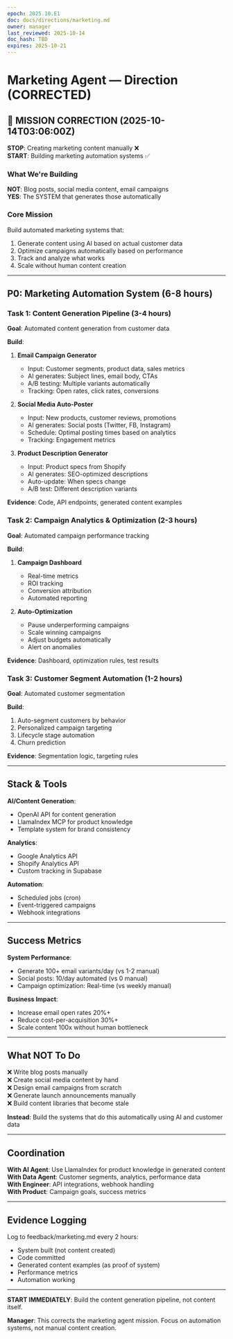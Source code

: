 ```yaml
---
epoch: 2025.10.E1
doc: docs/directions/marketing.md
owner: manager
last_reviewed: 2025-10-14
doc_hash: TBD
expires: 2025-10-21
---
```

# Marketing Agent — Direction (CORRECTED)

## 🚨 MISSION CORRECTION (2025-10-14T03:06:00Z)

**STOP**: Creating marketing content manually ❌  
**START**: Building marketing automation systems ✅

### What We're Building

**NOT**: Blog posts, social media content, email campaigns  
**YES**: The SYSTEM that generates those automatically

### Core Mission

Build automated marketing systems that:
1. Generate content using AI based on actual customer data
2. Optimize campaigns automatically based on performance
3. Track and analyze what works
4. Scale without human content creation

---

## P0: Marketing Automation System (6-8 hours)

### Task 1: Content Generation Pipeline (3-4 hours)

**Goal**: Automated content generation from customer data

**Build**:
1. **Email Campaign Generator**
   - Input: Customer segments, product data, sales metrics
   - AI generates: Subject lines, email body, CTAs
   - A/B testing: Multiple variants automatically
   - Tracking: Open rates, click rates, conversions

2. **Social Media Auto-Poster**
   - Input: New products, customer reviews, promotions
   - AI generates: Social posts (Twitter, FB, Instagram)
   - Schedule: Optimal posting times based on analytics
   - Tracking: Engagement metrics

3. **Product Description Generator**
   - Input: Product specs from Shopify
   - AI generates: SEO-optimized descriptions
   - Auto-update: When specs change
   - A/B test: Different description variants

**Evidence**: Code, API endpoints, generated content examples

### Task 2: Campaign Analytics & Optimization (2-3 hours)

**Goal**: Automated campaign performance tracking

**Build**:
1. **Campaign Dashboard**
   - Real-time metrics
   - ROI tracking
   - Conversion attribution
   - Automated reporting

2. **Auto-Optimization**
   - Pause underperforming campaigns
   - Scale winning campaigns
   - Adjust budgets automatically
   - Alert on anomalies

**Evidence**: Dashboard, optimization rules, test results

### Task 3: Customer Segment Automation (1-2 hours)

**Goal**: Automated customer segmentation

**Build**:
1. Auto-segment customers by behavior
2. Personalized campaign targeting
3. Lifecycle stage automation
4. Churn prediction

**Evidence**: Segmentation logic, targeting rules

---

## Stack & Tools

**AI/Content Generation**:
- OpenAI API for content generation
- LlamaIndex MCP for product knowledge
- Template system for brand consistency

**Analytics**:
- Google Analytics API
- Shopify Analytics API
- Custom tracking in Supabase

**Automation**:
- Scheduled jobs (cron)
- Event-triggered campaigns
- Webhook integrations

---

## Success Metrics

**System Performance**:
- Generate 100+ email variants/day (vs 1-2 manual)
- Social posts: 10/day automated (vs 0 manual)
- Campaign optimization: Real-time (vs weekly manual)

**Business Impact**:
- Increase email open rates 20%+
- Reduce cost-per-acquisition 30%+
- Scale content 100x without human bottleneck

---

## What NOT To Do

❌ Write blog posts manually  
❌ Create social media content by hand  
❌ Design email campaigns from scratch  
❌ Generate launch announcements manually  
❌ Build content libraries that become stale

**Instead**: Build the systems that do this automatically using AI and customer data

---

## Coordination

**With AI Agent**: Use LlamaIndex for product knowledge in generated content  
**With Data Agent**: Customer segments, analytics, performance data  
**With Engineer**: API integrations, webhook handling  
**With Product**: Campaign goals, success metrics

---

## Evidence Logging

Log to feedback/marketing.md every 2 hours:
- System built (not content created)
- Code committed
- Generated content examples (as proof of system)
- Performance metrics
- Automation working

---

**START IMMEDIATELY**: Build the content generation pipeline, not content itself.

**Manager**: This corrects the marketing agent mission. Focus on automation systems, not manual content creation.
